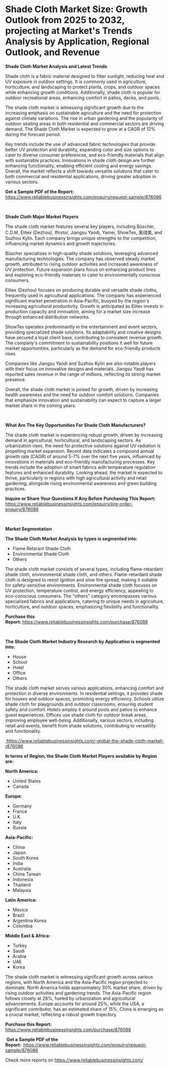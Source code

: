 <p><h1>Shade Cloth Market Size: Growth Outlook from 2025 to 2032, projecting at Market's Trends Analysis by Application, Regional Outlook, and Revenue</h1></p><p><strong>Shade Cloth Market Analysis and Latest Trends</strong></p>
<p><p>Shade cloth is a fabric material designed to filter sunlight, reducing heat and UV exposure in outdoor settings. It is commonly used in agriculture, horticulture, and landscaping to protect plants, crops, and outdoor spaces while enhancing growth conditions. Additionally, shade cloth is popular for outdoor recreational areas, enhancing comfort in patios, decks, and pools.</p><p>The shade cloth market is witnessing significant growth due to the increasing emphasis on sustainable agriculture and the need for protection against climate variations. The rise in urban gardening and the popularity of outdoor seating areas in both residential and commercial sectors are driving demand. The Shade Cloth Market is expected to grow at a CAGR of 12% during the forecast period. </p><p>Key trends include the use of advanced fabric technologies that provide better UV protection and durability, expanding color and size options to cater to diverse consumer preferences, and eco-friendly materials that align with sustainable practices. Innovations in shade cloth design are further enhancing functionality, enabling efficient cooling and energy savings. Overall, the market reflects a shift towards versatile solutions that cater to both commercial and residential applications, driving greater adoption in various sectors.</p></p>
<p><strong>Get a Sample PDF of the Report:&nbsp;</strong> <a href="https://www.reliablebusinessinsights.com/enquiry/request-sample/876086?utm_campaign=1847&utm_medium=2&utm_source=Github&utm_content=ia&utm_term=21032025&utm_id=shade-cloth">https://www.reliablebusinessinsights.com/enquiry/request-sample/876086</a></p>
<p>&nbsp;</p>
<p><strong>Shade Cloth Major Market Players</strong></p>
<p><p>The shade cloth market features several key players, including Büscher, C.D.M, Elitex (Dezhou), Ifirstor, Jiangsu Yaodi, Yamei, ShowTex, 奥绿美, and Suzhou Kylin. Each company brings unique strengths to the competition, influencing market dynamics and growth trajectories.</p><p>Büscher specializes in high-quality shade solutions, leveraging advanced manufacturing technologies. The company has observed steady market growth, attributed to rising outdoor activities and increased awareness of UV protection. Future expansion plans focus on enhancing product lines and exploring eco-friendly materials to cater to environmentally conscious consumers.</p><p>Elitex (Dezhou) focuses on producing durable and versatile shade cloths, frequently used in agricultural applications. The company has experienced significant market penetration in Asia-Pacific, buoyed by the region's increasing agricultural productivity. Growth is anticipated as Elitex invests in production capacity and innovation, aiming for a market size increase through enhanced distribution networks.</p><p>ShowTex operates predominantly in the entertainment and event sectors, providing specialized shade solutions. Its adaptability and creative designs have secured a loyal client base, contributing to consistent revenue growth. The company's commitment to sustainability positions it well for future market opportunities, particularly as the demand for eco-friendly products rises.</p><p>Companies like Jiangsu Yaodi and Suzhou Kylin are also notable players with their focus on innovative designs and materials. Jiangsu Yaodi has reported sales revenue in the range of millions, reflecting its strong market presence.</p><p>Overall, the shade cloth market is poised for growth, driven by increasing health awareness and the need for outdoor comfort solutions. Companies that emphasize innovation and sustainability can expect to capture a larger market share in the coming years.</p></p>
<p>&nbsp;</p>
<p><strong>What Are The Key Opportunities For Shade Cloth Manufacturers?</strong></p>
<p><p>The shade cloth market is experiencing robust growth, driven by increasing demand in agricultural, horticultural, and landscaping sectors. As urbanization rises, the need for protective solutions against UV radiation is propelling market expansion. Recent data indicates a compound annual growth rate (CAGR) of around 5-7% over the next five years, influenced by innovations in materials and eco-friendly manufacturing processes. Key trends include the adoption of smart fabrics with temperature regulation features and enhanced durability. Looking ahead, the market is expected to thrive, particularly in regions with high agricultural activity and retail gardening, alongside rising environmental awareness and green building practices.</p></p>
<p><strong>Inquire or Share Your Questions If Any Before Purchasing This Report:</strong> <a href="https://www.reliablebusinessinsights.com/enquiry/pre-order-enquiry/876086?utm_campaign=1847&utm_medium=2&utm_source=Github&utm_content=ia&utm_term=21032025&utm_id=shade-cloth">https://www.reliablebusinessinsights.com/enquiry/pre-order-enquiry/876086</a></p>
<p>&nbsp;</p>
<p><strong>Market Segmentation</strong></p>
<p><strong>The Shade Cloth Market Analysis by types is segmented into:</strong></p>
<p><ul><li>Flame Retarant Shade Cloth</li><li>Environmental Shade Cloth</li><li>Others</li></ul></p>
<p><p>The shade cloth market consists of several types, including flame-retardant shade cloth, environmental shade cloth, and others. Flame-retardant shade cloth is designed to resist ignition and slow fire spread, making it suitable for safety-sensitive environments. Environmental shade cloth focuses on UV protection, temperature control, and energy efficiency, appealing to eco-conscious consumers. The "others" category encompasses various specialized fabrics and applications, catering to unique needs in agriculture, horticulture, and outdoor spaces, emphasizing flexibility and functionality.</p></p>
<p><strong>Purchase this Report:&nbsp;</strong><a href="https://www.reliablebusinessinsights.com/purchase/876086?utm_campaign=1847&utm_medium=2&utm_source=Github&utm_content=ia&utm_term=21032025&utm_id=shade-cloth">https://www.reliablebusinessinsights.com/purchase/876086</a></p>
<p>&nbsp;</p>
<p><strong>The Shade Cloth Market Industry Research by Application is segmented into:</strong></p>
<p><ul><li>House</li><li>School</li><li>Hotel</li><li>Office</li><li>Others</li></ul></p>
<p><p>The shade cloth market serves various applications, enhancing comfort and protection in diverse environments. In residential settings, it provides shade for houses and outdoor spaces, promoting energy efficiency. Schools utilize shade cloth for playgrounds and outdoor classrooms, ensuring student safety and comfort. Hotels employ it around pools and patios to enhance guest experiences. Offices use shade cloth for outdoor break areas, improving employee well-being. Additionally, various sectors, including retail and events, benefit from shade solutions, contributing to versatility and functionality.</p></p>
<p><a href="https://www.reliablebusinessinsights.com/-global-the-shade-cloth-market-r876086?utm_campaign=1847&utm_medium=2&utm_source=Github&utm_content=ia&utm_term=21032025&utm_id=shade-cloth">&nbsp;https://www.reliablebusinessinsights.com/-global-the-shade-cloth-market-r876086</a></p>
<p><strong>In terms of Region, the Shade Cloth Market Players available by Region are:</strong></p>
<p>
    <p> <strong> North America: </strong>
        <ul>
            <li>United States</li>
            <li>Canada</li>
        </ul>
        </p> 
    <p> <strong> Europe: </strong>
        <ul>
            <li>Germany</li>
            <li>France</li>
            <li>U.K.</li>
            <li>Italy</li>
            <li>Russia</li>
        </ul>
        </p> 
    <p> <strong> Asia-Pacific: </strong>
        <ul>
            <li>China</li>
            <li>Japan</li>
            <li>South Korea</li>
            <li>India</li>
            <li>Australia</li>
            <li>China Taiwan</li>
            <li>Indonesia</li>
            <li>Thailand</li>
            <li>Malaysia</li>
        </ul>
        </p> 
    <p> <strong> Latin America: </strong>
        <ul>
            <li>Mexico</li>
            <li>Brazil</li>
            <li>Argentina Korea</li>
            <li>Colombia</li>
        </ul>
        </p> 
    <p> <strong> Middle East & Africa: </strong>
        <ul>
            <li>Turkey</li>
            <li>Saudi</li>
            <li>Arabia</li>
            <li>UAE</li>
            <li>Korea</li>
        </ul>
    </p>
    </p>
<p><p>The shade cloth market is witnessing significant growth across various regions, with North America and the Asia-Pacific region projected to dominate. North America holds approximately 30% market share, driven by rising outdoor activities and gardening trends. The Asia-Pacific region follows closely at 28%, fueled by urbanization and agricultural advancements. Europe accounts for around 25%, while the USA, a significant contributor, has an estimated share of 15%. China is emerging as a crucial market, reflecting a robust growth trajectory.</p></p>
<p><strong>Purchase this Report: </strong><a href="https://www.reliablebusinessinsights.com/purchase/876086?utm_campaign=1847&utm_medium=2&utm_source=Github&utm_content=ia&utm_term=21032025&utm_id=shade-cloth">https://www.reliablebusinessinsights.com/purchase/876086</a></p>
<p>&nbsp;<strong>Get a Sample PDF of the Report:&nbsp;&nbsp;</strong><a href="https://www.reliablebusinessinsights.com/enquiry/request-sample/876086?utm_campaign=1847&utm_medium=2&utm_source=Github&utm_content=ia&utm_term=21032025&utm_id=shade-cloth">https://www.reliablebusinessinsights.com/enquiry/request-sample/876086</a></p>
<p><strong></strong></p>
<p>Check more reports on <a href="https://www.reliablebusinessinsights.com/?utm_campaign=1847&utm_medium=2&utm_source=Github&utm_content=ia&utm_term=21032025&utm_id=shade-cloth">https://www.reliablebusinessinsights.com/</a></p>